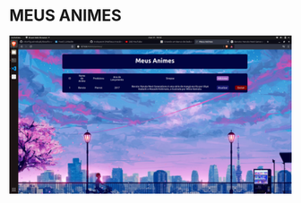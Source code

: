 # MEUS ANIMES

![captura1](https://github.com/vitorfigueiredopb/desafio-workshop-fds-2021.1/blob/master/screenshots/screenshot1.png)
